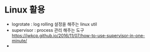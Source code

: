 
# Linux 활용


* logrotate : log rolling 설정을 해주는 linux util
* supervisor : process 관리 해주는 도구 https://jwkcp.github.io/2016/11/07/how-to-use-supervisor-in-one-minute/
* 
